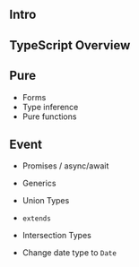 ## Intro

## TypeScript Overview

## Pure
- Forms
- Type inference
- Pure functions

## Event
- Promises / async/await
- Generics
- Union Types
- `extends`
- Intersection Types

- Change date type to `Date`
